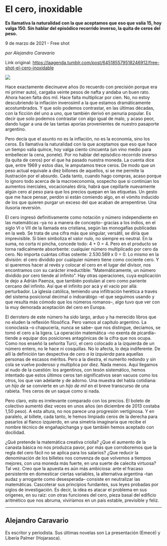 # El cero, inoxidable

**Es llamativa la naturalidad con la que aceptamos que eso que valía 15, hoy valga 150. Sin hablar del episódico recorrido inverso, la quita de ceros del peso.**

9 de marzo de 2021 - Free shot

_por Alejandro Caravario_

Link original: https://laagenda.tumblr.com/post/645185579518246912/free-shot-el-cero-inoxidable

![](https://64.media.tumblr.com/df1d982801b6dcb79e2532ec6f19e301/7377e73039ed2690-6e/s500x750/7ffd5a168193dfa6c075320f1cd36fc2905fee57.jpg)

Hace exactamente diecinueve años (lo recuerdo con precisión porque era mi primer auto), cargaba veinte pesos de nafta y andaba un buen rato. Ahora hacen falta dos mil. Hace falta multiplicar por cien. No, no estoy descubriendo la inflación inverosímil a la que estamos dramáticamente acostumbrados. Y que solo podemos contrastar, en las últimas décadas, con la ficción del uno a uno, que también derivó en penuria popular. Es decir que solo podemos contrastar con algo igual de malo, y acaso peor, dando lugar a una de las tantas aporías provenientes de nuestro pasaporte argentino.  

Pero decía que el asunto no es la inflación, no es la economía, sino los ceros. Es llamativa la naturalidad con la que aceptamos que eso que hace un tiempo valía quince, hoy valga ciento cincuenta (un vino medio para embellecer la cena, ponele). Por no hablar del episódico recorrido inverso (la quita de ceros) por el que ha pasado nuestra moneda. La cuenta dice que, entre 1969 y estos días, le amputamos trece ceros. De modo que un peso actual equivale a diez billones de aquellos, si se me permite la ilustración por el absurdo. Cada tanto, cuando hago compras, acaso porque lo ignoro todo acerca de la macroeconomía, sospecho que si continúan los aumentos inerciales, vocacionales diría, habrá que cepillarle nuevamente algún cero al peso para que los precios quepan en las etiquetas. Un gesto que me hace pensar, perdón si están comiendo algo, en el vómito inducido de los que quieren purgar un exceso del que acaban de arrepentirse. Una ilusoria reversión. 

El cero ingresó definitivamente como notación y número independiente en las matemáticas –ya no a manera de concepto– gracias a los indios, en el siglo VI o VII de la llamada era cristiana, según las monogafías publicadas en la web. Se trata de una cifra más que singular, versátil, se diría que imprevisible. Si bien simboliza el valor nulo, no siempre es neutral. En la suma, no corta ni pincha, concede todo: 4 + 0 = 4. Pero en el producto se torna radicalmente absorbente: cualquier número multiplicado por cero da cero. No importa cuántas cifras ostente: 2.530.569 x 0 = 0. Lo mismo en la división: el cero dividido por cualquier número tiene como cociente cero. Y si queremos hacer al revés y colocar el cero en el lugar del divisor, nos encontramos con su carácter irreductible: “Matemáticamente, un número dividido por cero tiende al infinito”. Hay otras operaciones, cuya explicación le dejo a Adrián Paenza, que también postulan al cero como pariente cercano del infinito. Así que el infinito por acá y el vacío por allá: perturbador. La iglesia católica, temiendo una infiltración herética a través del sistema posicional decimal o indoarábigo –el que seguimos usando y que resulta más cómodo que los números romanos–, algo tuvo que ver con la muy demorada aceptación del cero en Europa.    

El derrotero de este número ha sido largo, arduo y ha merecido libros que no eluden la reflexión filosófica. Pero vamos al capítulo argentino. La iconoclasia –o chapucería, nunca se sabe– que nos distingue, decíamos, se tomó el cero a la ligera. La operación matemática –no exenta de picardía– tiende a equipar dos posiciones antagónicas de la cifra que nos ocupa. Como nos enseñó la señorita Turci, el cero colocado a la izquierda de un número entero, no le hace ni cosquillas. No lo afecta, lo deja indiferente. De allí la definición tan despectiva de *cero a la izquierda* para aquellas personas de escasos méritos. Pero a la diestra, el numerito redondo y sin cola se vuelve poderoso y multiplica por diez. Nada menos. Aquí llegamos al nudo de la cuestión: los argentinos, con tesón sistemático, hemos intentado que estos últimos ceros tan significativos sean vacuos como los otros, los que van adelante y de adorno. Una muestra del habla cotidiana: un *hijo de* se convierte en un *hijo de mil* en el breve transcurso de una rabieta. Tres ceros de un saque como si nada. 

Pero claro, esto es irrelevante comparado con los precios. El boleto de colectivo aumentó diez veces en unos años (en diciembre de 2013 costaba 1,50 peso). A esta altura, no nos parece una progresión vertiginosa. Y en paralelo, al billete, cada tanto, le hemos limpiado ceros de la derecha para pasarlos al flanco izquierdo, en una simetría imaginaria que recibe el nombre técnico de engañapichanga y que también hemos aceptado con docilidad. 

¿Qué pretende la matemática creativa criolla? ¿Que el aumento de la canasta básica no nos produzca pavor, por más que corroboremos que la regla del cero fácil no se aplica para los salarios? ¿Que reducir la denominación de los billetes  nos convenza de que volvemos a tiempos mejores, con una moneda más fuerte, en una suerte de calecita virtuosa? Tal vez. Creo que la apuesta es aún más ambiciosa: ante el fracaso persistente en domesticar ciertas variables, la alternativa argentina –tan audaz y arrogante como desesperada– consiste en neutralizar las matemáticas. Cascoterar sus principios fundantes, sus leyes probadas por siglos de investigación. Es decir, la idea es atacar el problema en sus orígenes, en su raíz: con otras funciones del cero, pieza basal del edificio aritmético que nos abruma, viviríamos en un país estable, previsible y feliz. 



---

 Alejandro Caravario
--------------------

 Es escritor y periodista. Sus últimas novelas son La presentación (Emecé) y Libería Palmer (Hojarasca).

